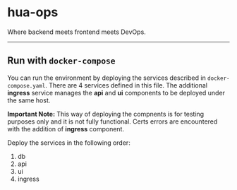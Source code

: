 # hua-ops
Where backend meets frontend meets DevOps.

---

## Run with `docker-compose`

You can run the environment by deploying the services described in `docker-compose.yaml`. There are 4 services defined in this file. The additional **ingress** service manages the **api** and **ui** components to be deployed under the same host. 

__Important Note:__ This way of deploying the compnents is for testing purposes only and it is not fully functional. Certs errors are encountered with the addition of **ingress** component.  

Deploy the services in the following order:
1. db
2. api
3. ui
4. ingress
